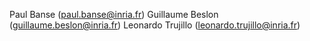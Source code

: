 Paul Banse (paul.banse@inria.fr)
Guillaume Beslon (guillaume.beslon@inria.fr)
Leonardo Trujillo (leonardo.trujillo@inria.fr)
